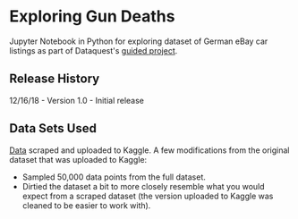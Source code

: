 # Exploring Gun Deaths
Jupyter Notebook in Python for exploring dataset of German eBay car listings as part of Dataquest's [guided project](https://www.dataquest.io/course/pandas-fundamentals).

## Release History

12/16/18 - Version 1.0 - Initial release

## Data Sets Used

[Data](https://www.kaggle.com/orgesleka/used-cars-database/data) scraped and uploaded to Kaggle. A few modifications from the original dataset that was uploaded to Kaggle:

* Sampled 50,000 data points from the full dataset.
* Dirtied the dataset a bit to more closely resemble what you would expect from a scraped dataset (the version uploaded to Kaggle was cleaned to be easier to work with).